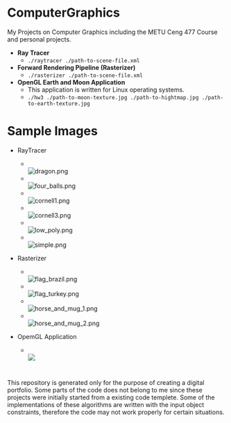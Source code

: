 # ComputerGraphics
My Projects on Computer Graphics including the METU Ceng 477 Course and personal projects.
  
  + **Ray Tracer**
    + `./raytracer ./path-to-scene-file.xml`
  + **Forward Rendering Pipeline (Rasterizer)**
    + `./rasterizer ./path-to-scene-file.xml` 
  + **OpenGL Earth and Moon Application**
    + This application is written for Linux operating systems.
    + `./hw3 ./path-to-moon-texture.jpg ./path-to-hightmap.jpg ./path-to-earth-texture.jpg`
  
#
# Sample Images
  + RayTracer 
    +  \
      ![dragon.png](/images/rt_dragon.png)
    +  \
      ![four_balls.png](/images/rt_four_balls.png)
    +  \
      ![cornell1.png](/images/rt_cornell_1.png)
    +  \
      ![cornell3.png](/images/rt_cornell_3.png)
    +  \
      ![low_poly.png](/images/rt_low_poly.png)
    +  \
      ![simple.png](/images/rt_simple.png)

  + Rasterizer
    +  \
      ![flag_brazil.png](/images/frp_flag_brazil.png)
    +  \
      ![flag_turkey.png](/images/frp_flag_turkey.png)
    +  \
      ![horse_and_mug_1.png](/images/frp_horse_and_mug_1.png)
    +  \
      ![horse_and_mug_2.png](/images/frp_horse_and_mug_2.png)      
      
  + OpemGL Application
    +  \
      ![](/images/)


#
This repository is generated only for the purpose of creating a digital portfolio. Some parts
of the code does not belong to me since these projects were initially started from a existing 
code templete. Some of the implementations of these algorithms are written with the input object 
constraints, therefore the code may not work properly for certain situations.
